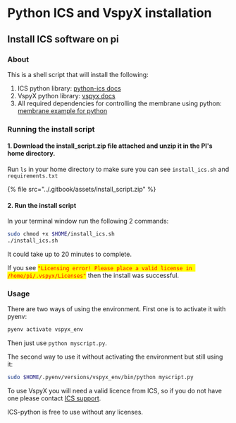 # Python ICS and VspyX installation

## Install ICS software on pi

### About

This is a shell script that will install the following:

1. ICS python library: [python-ics docs](https://python-ics.readthedocs.io/en/master/)
2. VspyX python library: [vspyx docs](https://docs.intrepidcs.net/vspyx/release/intro.html)
3. All required dependencies for controlling the membrane using python: [membrane example for python](../control-membrane-leds-and-trigger-button.md)

### Running the install script

#### 1. Download the install\_script.zip file attached and unzip it in the PI's home directory.

Run `ls` in your home directory to make sure you can see `install_ics.sh` and `requirements.txt`

{% file src="../.gitbook/assets/install_script.zip" %}

#### 2. Run the install script

In your terminal window run the following 2 commands:

```sh
sudo chmod +x $HOME/install_ics.sh
./install_ics.sh
```

It could take up to 20 minutes to complete.

If you see <mark style="color:red;">`"Licensing error! Please place a valid license in /home/pi/.vspyx/Licenses"`</mark> then the install was successful.

### Usage

There are two ways of using the environment. First one is to activate it with pyenv:

```bash
pyenv activate vspyx_env
```

Then just use `python myscript.py`.

The second way to use it without activating the environment but still using it:

```sh
sudo $HOME/.pyenv/versions/vspyx_env/bin/python myscript.py
```

To use VspyX you will need a valid licence from ICS, so if you do not have one please contact [ICS support](mailto:icssupport@intrepidcs.com).

ICS-python is free to use without any licenses.
